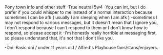 Pony town info and other stuff
-True neutral 5w4
-You can int, but I do prefer if you could whisper to me instead of a normal interaction because sometimes I can be afk ( usually I am sleeping when I am afk )
-sometimes I may not respond to various messages, but it doesn't mean that I ignore you, I don't respond because I can't respond to them or I don't know how to respond, so please accept it
-I'm honestly really horrible at messaging first, so please understand that, it's not that I don't like you.

-Dni: Basic dni / under 11 years old / Alfred's Playhouse fans/stans/enjoyers.
